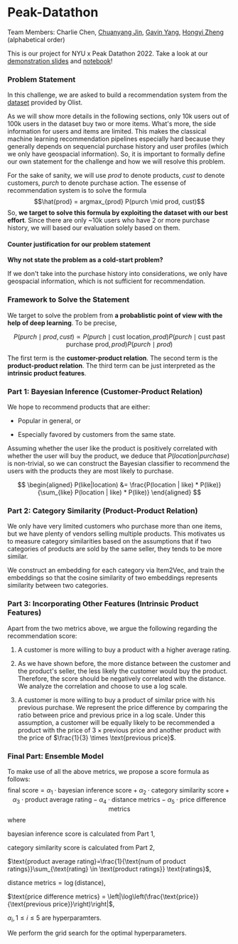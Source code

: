 # Peak-Datathon
Team Members: Charlie Chen, [Chuanyang Jin](https://github.com/chuanyangjin), [Gavin Yang](https://github.com/redagavin), [Hongyi Zheng](https://github.com/Hiroki39) (alphabetical order)

This is our project for NYU x Peak Datathon 2022. Take a look at our [demonstration slides](https://docs.google.com/presentation/d/1yYLTLT7k1QF3SPSHfofNoDNlBa9YzYe4nCLgU6FCogE/edit#slide=id.p) and [notebook](https://github.com/chuanyangjin/Peak-Datathon/blob/master/Peak%20Datathon%20Notebook.ipynb)!


### Problem Statement
In this challenge, we are asked to build a recommendation system from the [dataset](https://www.kaggle.com/datasets/olistbr/brazilian-ecommerce) provided by Olist.

As we will show more details in the following sections, only 10k users out of 100k users in the dataset buy two or more items. What's more, the side information for users and items are limited. This makes the classical machine learning recommendation pipelines especially hard because they generally depends on sequencial purchase history and user profiles (which we only have geospacial information). So, it is important to formally define our own statement for the challenge and how we will resolve this problem.

For the sake of sanity, we will use $prod$ to denote products, $cust$ to denote customers, $purch$ to denote purchase action. The essense of recommendation system is to solve the formula $$\hat{prod} = argmax_{prod} P(purch \mid prod, cust)$$ So, **we target to solve this formula by exploiting the dataset with our best effort**. Since there are only ~10k users who have 2 or more purchase history, we will based our evaluation solely based on them.

#### Counter justification for our problem statement
**Why not state the problem as a cold-start problem?**

If we don't take into the purchase history into considerations, we only have geospacial information, which is not sufficient for recommendation.

### Framework to Solve the Statement
We target to solve the problem from **a probablistic point of view with the help of deep learning**. To be precise,

$$
P(purch \mid prod, cust) \propto P(purch \mid \text{cust location}, prod) P(purch \mid \text{cust past purchase prod}, prod) P(purch \mid prod)
$$

The first term is the **customer-product relation**. The second term is the **product-product relation**. The third term can be just interpreted as the **intrinsic product features**.


### Part 1: Bayesian Inference (Customer-Product Relation)
We hope to recommend products that are either:

- Popular in general, or

- Especially favored by customers from the same state.

Assuming whether the user like the product is positively correlated with whether the user will buy the product, we deduce that $P(location|purchase)$ is non-trivial, so we can construct the Bayesian classifier to recommend the users with the products they are most likely to purchase.

$$
\begin{aligned}
P(like|location) &= \frac{P(location | like) * P(like)} {\sum_{like} P(location | like) * P(like)}
\end{aligned}
$$

### Part 2: Category Similarity (Product-Product Relation)

We only have very limited customers who purchase more than one items, but we have plenty of vendors selling multiple products.
This motivates us to measure category similarities based on the assumptions that if two categories of products are sold by the same seller, they tends to be more similar.

We construct an embedding for each category via Item2Vec, and train the embeddings so that the cosine similarity of two embeddings represents similarity between two categories.


### Part 3: Incorporating Other Features (Intrinsic Product Features)
Apart from the two metrics above, we argue the following regarding the recommendation score:

1. A customer is more willing to buy a product with a higher average rating.

2. As we have shown before, the more distance between the customer and the product's seller, the less likely the customer would buy the product. Therefore, the score should be negatively correlated with the distance. We analyze the correlation and choose to use a log scale.

3. A customer is more willing to buy a product of similar price with his previous purchase. We represent the price difference by comparing the ratio between $\text{price}$ and $\text{previous price}$ in a log scale. Under this assumption, a customer will be equally likely to be recommended a product with the price of $3 \times \text{previous price}$ and another product with the price of $\frac{1}{3} \times \text{previous price}$.


### Final Part: Ensemble Model
To make use of all the above metrics, we propose a score formula as follows:
$$\text{final score} = \alpha_1 \cdot \text{bayesian inference score} + \alpha_2 \cdot \text{category similarity score} + \alpha_3 \cdot \text{product average rating} - \alpha_4 \cdot \text{distance metrics} - \alpha_5 \cdot \text{price difference metrics}$$
where

$\text{bayesian inference score}$ is calculated from Part 1,

$\text{category similarity score}$ is calculated from Part 2,

$\text{product average rating}=\frac{1}{\text{num of product ratings}}\sum_{\text{rating} \in \text{product ratings}} \text{ratings}$,

$\text{distance metrics} = \log(\text{distance})$,

$\text{price difference metrics} = \left|\log\left(\frac{\text{price}}{\text{previous price}}\right)\right|$,

$\alpha_i, 1 \leq i \leq 5$ are hyperparamters.

We perform the grid search for the optimal hyperparameters.
